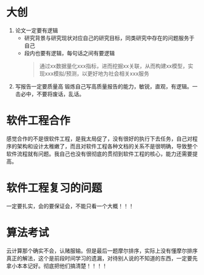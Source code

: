 # 大创
1. 论文一定要有逻辑  
    - 研究背景与研究现状对应自己的研究目标，同类研究中存在的问题服务于自己
    - 段内也要有逻辑，每句话之间有要逻辑
         >通过xx数据量化xxx指标，进而挖掘xx关联，从而构建xx模型，实现xxx模拟/预测，以更好地为社会相关xxx服务
2. 写报告一定要质量高
   锻炼自己写高质量报告的能力，敏锐，直观，有逻辑。一击必中，不要将废话，乱话。
# 软件工程合作
感觉合作的不是很软件工程，是我太局促了，没有很好的执行下去任务，自己对程序的架构和设计太稚嫩了，而且对软件工程各种文档的关系不是很明确，导致整个软件流程就有问题。我自己也没有很彻底的贯彻到软件工程的核心，能力还需要提高。

# 软件工程复习的问题
一定要扎实，会的要保证会，不能只看一个大概！！！

# 算法考试
云计算那个确实不会，认赌服输。但是最后一题摩尔排序，实际上没有懂摩尔排序真正的解法，这个是前段时间学习的遗漏，对待别人说的不知道的东西，一定要先拿小本本记好。彻底把他们搞清楚！！！！






